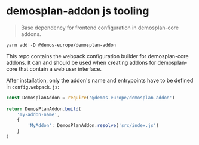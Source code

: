 # demosplan-addon js tooling

> Base dependency for frontend configuration in demosplan-core addons.

`yarn add -D @demos-europe/demosplan-addon`

This repo contains the webpack configuration builder for demosplan-core addons.
It can and should be used when creating addons for demosplan-core that contain
a web user interface.

After installation, only the addon's name and entrypoints have to be defined
in `config.webpack.js`:

```js
const DemosplanAddon = require('@demos-europe/demosplan-addon')
  
return DemosPlanAddon.build(
    'my-addon-name', 
    { 
        'MyAddon': DemosPlanAddon.resolve('src/index.js') 
    }
)
```
